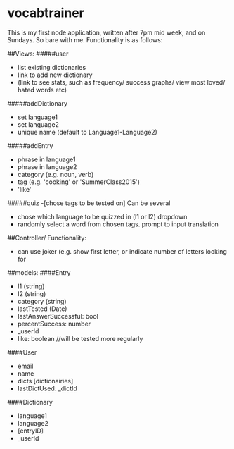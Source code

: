 # vocabtrainer

This is my first node application, written after 7pm mid week, and on Sundays. So bare with me.
Functionality is as follows:

##Views:
#####user
- list existing dictionaries
- link to add new dictionary
- (link to see stats, such as frequency/ success graphs/ view most loved/ hated words etc)
 
#####addDictionary
- set language1
- set language2
- unique name (default to Language1-Language2)

#####addEntry
- phrase in language1
- phrase in language2
- category (e.g. noun, verb)
- tag (e.g. 'cooking' or 'SummerClass2015')
- 'like'

#####quiz
-[chose tags to be tested on] Can be several
- chose which language to be quizzed in (l1 or l2) dropdown
- randomly select a word from chosen tags. prompt to input translation
 
##Controller/ Functionality:
- can use joker (e.g. show first letter, or indicate number of letters looking for

##models:
####Entry
- l1 (string)
- l2 (string)
- category (string)
- lastTested (Date)
- lastAnswerSuccessful: bool
- percentSuccess: number
- _userId
- like: boolean //will be tested more regularly

####User
- email
- name
- dicts [dictionairies]
- lastDictUsed: _dictId
 
####Dictionary
- language1
- language2
- [entryID]
- _userId
